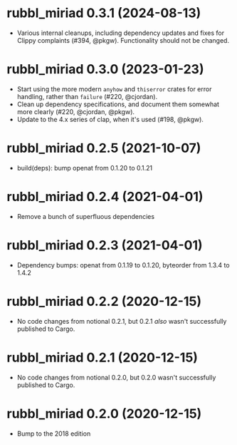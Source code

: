 # rubbl_miriad 0.3.1 (2024-08-13)

- Various internal cleanups, including dependency updates and fixes for Clippy
  complaints (#394, @pkgw). Functionality should not be changed.


# rubbl_miriad 0.3.0 (2023-01-23)

- Start using the more modern `anyhow` and `thiserror` crates for error
  handling, rather than `failure` (#220, @cjordan).
- Clean up dependency specifications, and document them somewhat more clearly
  (#220, @cjordan, @pkgw).
- Update to the 4.x series of clap, when it's used (#198, @pkgw).


# rubbl_miriad 0.2.5 (2021-10-07)

- build(deps): bump openat from 0.1.20 to 0.1.21


# rubbl_miriad 0.2.4 (2021-04-01)

- Remove a bunch of superfluous dependencies


# rubbl_miriad 0.2.3 (2021-04-01)

- Dependency bumps: openat from 0.1.19 to 0.1.20, byteorder from 1.3.4 to 1.4.2


# rubbl_miriad 0.2.2 (2020-12-15)

- No code changes from notional 0.2.1, but 0.2.1 *also* wasn't successfully
  published to Cargo.


# rubbl_miriad 0.2.1 (2020-12-15)

- No code changes from notional 0.2.0, but 0.2.0 wasn't successfully published
  to Cargo.


# rubbl_miriad 0.2.0 (2020-12-15)

- Bump to the 2018 edition
